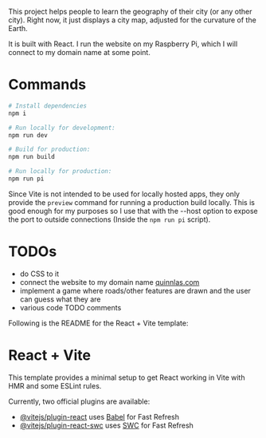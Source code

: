 This project helps people to learn the geography of their city (or any other city). Right now, it just displays a city map, adjusted for the curvature of the Earth.

It is built with React. I run the website on my Raspberry Pi, which I will connect to my domain name at some point.

# Commands

```sh
# Install dependencies
npm i

# Run locally for development:
npm run dev

# Build for production:
npm run build

# Run locally for production:
npm run pi
```

Since Vite is not intended to be used for locally hosted apps, they only provide the `preview` command for running a production build locally. This is good enough for my purposes so I use that with the --host option to expose the port to outside connections (Inside the `npm run pi` script).

# TODOs

-   do CSS to it
-   connect the website to my domain name [quinnlas.com](http://quinnlas.com)
-   implement a game where roads/other features are drawn and the user can guess what they are
-   various code TODO comments

Following is the README for the React + Vite template:

# React + Vite

This template provides a minimal setup to get React working in Vite with HMR and some ESLint rules.

Currently, two official plugins are available:

-   [@vitejs/plugin-react](https://github.com/vitejs/vite-plugin-react/blob/main/packages/plugin-react/README.md) uses [Babel](https://babeljs.io/) for Fast Refresh
-   [@vitejs/plugin-react-swc](https://github.com/vitejs/vite-plugin-react-swc) uses [SWC](https://swc.rs/) for Fast Refresh
